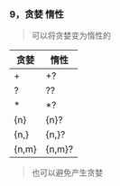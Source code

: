 ### 9，贪婪 惰性
> 可以将贪婪变为惰性的

贪婪 | 惰性
---|---
+ | +?
? | ??
* | *?
{n} | {n}?
{n,} | {n,}?
{n,m} | {n,m}?

> 也可以避免产生贪婪
